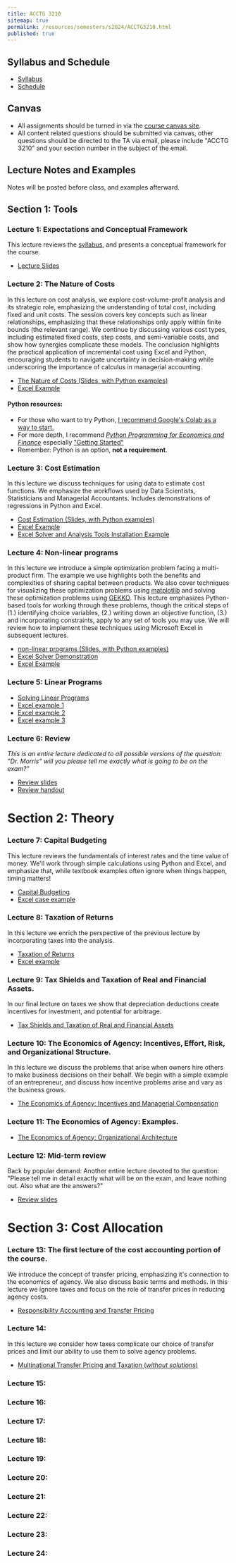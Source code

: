 ```yaml
---
title: ACCTG 3210
sitemap: true
permalink: /resources/semesters/s2024/ACCTG3210.html
published: true
---
```


## Syllabus and Schedule
- [Syllabus](/resources/semesters/s2024/ACCTG3210Syl.html)
- [Schedule](https://arthurhowardmorris.github.io/resources/semesters/s2024/ACCTG3210Syl.html#course-schedule-and-outline)

## Canvas
- All assignments should be turned in via the [course canvas
  site](https://canvas.ust.hk/courses/54660).
- All content related questions should be submitted via canvas, other questions should be directed to the TA via email, please include "ACCTG 3210" and your section number in the subject of the email.

## Lecture Notes and Examples
Notes will be posted before class, and examples afterward.

## Section 1: Tools 
### Lecture 1: Expectations and Conceptual Framework
This lecture reviews the [syllabus](/resources/semesters/s2024/ACCTG3210Syl.html), and presents a conceptual framework for the course.
- [Lecture Slides](https://arthurhowardmorris.github.io/assets/slides/acct3210/S1/Lecture1SlidesIntroductiontoMA.slides.html)

### Lecture 2: The Nature of Costs  
In this lecture on cost analysis, we explore cost-volume-profit analysis and
its strategic role, emphasizing the understanding of total cost, including
fixed and unit costs. The session covers key concepts such as linear
relationships, emphasizing that these relationships only apply within finite
bounds (the relevant range). We continue by discussing various cost types,
including estimated fixed costs, step costs, and semi-variable costs, and show
how synergies complicate these models. The conclusion highlights the practical
application of incremental cost using Excel and Python, encouraging students to
navigate uncertainty in decision-making while underscoring the importance of
calculus in managerial accounting.
- [The Nature of Costs (Slides, with Python examples)](https://arthurhowardmorris.github.io/assets/slides/acct3210/S2/Session2Slides.slides.html)
- [Excel Example](https://arthurhowardmorris.github.io/assets/slides/acct3210/S2/Problem1.xlsx)

#### Python resources:
- For those who want to try Python, [I recommend Google's Colab as a way to start.](https://colab.research.google.com)
- For more depth, I recommend [_Python Programming for Economics and Finance_](https://python-programming.quantecon.org/intro.html) especially ["Getting Started"](https://python-programming.quantecon.org/getting_started.html)
- Remember: Python is an option, __not a requirement__.

### Lecture 3: Cost Estimation 
In this lecture we discuss techniques for using data to estimate cost
functions. We emphasize the workflows used by Data Scientists, Statisticians
and Managerial Accountants. Includes demonstrations of regressions in Python
and Excel.
- [Cost Estimation (Slides, with Python examples)](https://arthurhowardmorris.github.io/assets/slides/acct3210/S3/Lecture3CostEstimation.slides.html)
- [Excel Example](https://arthurhowardmorris.github.io/assets/slides/acct3210/S3/Problem2and3.xlsx)
- [Excel Solver and Analysis Tools Installation Example](https://hkust.zoom.us/rec/share/JS34u7vTilbizUIamCgTx3Qoo1W6CALwyX6S3EwSjKlgdq4Srm4oNhABuGcuEaJr.n8TuwaayQxMFNZ0d)

### Lecture 4: Non-linear programs
In this lecture we introduce a simple optimization problem facing a
multi-product firm. The example we use highlights both the benefits and
complexities of sharing capital between products. We also cover techniques for
visualizing these optimization problems using
[matplotlib](https://matplotlib.org) and solving these optimization problems
using [GEKKO](https://gekko.readthedocs.io/en/latest/). This lecture emphasizes
Python-based tools for working through these problems, though the critical
steps of (1.) identifying choice variables, (2.) writing down an objective
function, (3.) and incorporating constraints, apply to any set of tools you may
use. We will review how to implement these techniques using Microsoft Excel in
subsequent lectures.
- [non-linear programs (Slides, with Python examples)](https://arthurhowardmorris.github.io/assets/slides/acct3210/S4/lecture4nonlinearProgramming.slides.html)
- [Excel Solver Demonstration](https://hkust.zoom.us/rec/share/M38rOhOqmzlzayYjKmWNt4G-y8VpWLSL_WpP24eGsnRSAk7cOJy_1YAymJ4I_sTI.f0oj0kGGvr30iThf)
- [Excel Example](https://arthurhowardmorris.github.io/assets/slides/acct3210/S4/nonlinearexample.xlsx)

### Lecture 5: Linear Programs 
- [Solving Linear Programs](https://arthurhowardmorris.github.io/assets/slides/acct3210/S5/SolvingLPs.slides.html)
- [Excel example 1](https://arthurhowardmorris.github.io/assets/slides/acct3210/S5/E1.xlsx)
- [Excel example 2](https://arthurhowardmorris.github.io/assets/slides/acct3210/S5/E2.xlsx)
- [Excel example 3](https://arthurhowardmorris.github.io/assets/slides/acct3210/S5/E3.xlsx)

### Lecture 6: Review 
_This is an entire lecture dedicated to all possible versions of the question: "Dr. Morris" will you please tell me exactly what is going to be on the exam?"_
<!-- /Users/cahalcaomh/ArthurHowardMorris.github.io/assets/slides/acct3210/S6/rev_slides.md -->
<!-- https://arthurhowardmorris.github.io/assets/slides/acct3210/S6/rev_slides.pdf -->
- [Review slides](https://arthurhowardmorris.github.io/assets/slides/acct3210/S6/rev_slides.pdf)
- [Review handout](https://arthurhowardmorris.github.io/assets/slides/acct3210/S6/rev_slides_handout.pdf)

# Section 2: Theory

### Lecture 7: Capital Budgeting
This lecture reviews the fundamentals of interest rates and the time value of money. We'll work through simple calculations using Python and Excel, and emphasize that, while textbook examples often ignore when things happen, timing matters!
- [Capital Budgeting ](https://arthurhowardmorris.github.io/assets/slides/acct3210/S7/lecture7capitalbudgeting.slides.html)
- [Excel case example](https://arthurhowardmorris.github.io/assets/slides/acct3210/S7/case.xlsx)

### Lecture 8: Taxation of Returns
In this lecture we enrich the perspective of the previous lecture by incorporating taxes into the analysis.
- [Taxation of Returns ](https://arthurhowardmorris.github.io/assets/slides/acct3210/S8/lecture8taxes.slides.html)
- [Excel example](https://arthurhowardmorris.github.io/assets/slides/acct3210/S8/AlternativeSavingsVehiclesCalc.xlsx)
<!-- https://arthurhowardmorris.github.io/assets/slides/acct3210/S1/Lecture1SlidesIntroductiontoMA.slides.html -->
<!-- https://arthurhowardmorris.github.io/assets/slides/HKJF_slides/MMSW_hkjfc.slides.html -->
<!-- https://arthurhowardmorris.github.io/resources/semesters/s2023/S1/Lecture1SlidesIntroductiontoMA.nslides.html -->

### Lecture 9: Tax Shields and Taxation of Real and Financial Assets.
In our final lecture on taxes we show that depreciation deductions create incentives for investment, and potential for arbitrage.
- [Tax Shields and Taxation of Real and Financial Assets](https://arthurhowardmorris.github.io/assets/slides/acct3210/S9/session9realvsfinan.slides.html)

### Lecture 10: The Economics of Agency: Incentives, Effort, Risk, and Organizational Structure.
In this lecture we discuss the problems that arise when owners hire others to make business decisions on their behalf. We begin with a simple example of an entrepreneur, and discuss how incentive problems arise and vary as the business grows. 

- [The Economics of Agency: Incentives and Managerial Compensation](https://arthurhowardmorris.github.io/assets/slides/acct3210/S10/session10incentives.slides.html)

### Lecture 11: The Economics of Agency: Examples.
- [The Economics of Agency: Organizational Architecture](https://arthurhowardmorris.github.io/assets/slides/acct3210/S11/MoreIncentives.slides.html)

### Lecture 12: Mid-term review
Back by popular demand: Another entire lecture devoted to the question: "Please tell me in detail exactly what will be on the exam, and leave nothing out. Also what are the answers?"
- [Review slides](https://arthurhowardmorris.github.io/assets/slides/acct3210/S12/rev_slides.pdf)

# Section 3: Cost Allocation

### Lecture 13: The first lecture of the cost accounting portion of the course.
We introduce the concept of transfer pricing, emphasizing it's connection to
the economics of agency. We also discuss basic terms and methods. In this
lecture we ignore taxes and focus on the role of transfer prices in reducing
agency costs.
- [Responsibility Accounting and Transfer Pricing](https://arthurhowardmorris.github.io/assets/slides/acct3210/S13/transferpricing.slides.html)

### Lecture 14:
In this lecture we consider how taxes complicate our choice of transfer prices and limit our ability to use them to solve agency problems.
- [Multinational Transfer Pricing and Taxation (_without solutions_)](https://arthurhowardmorris.github.io/assets/slides/acct3210/S14/vik_slides.pdf)

<!-- - [Vik-Giger Solution](https://arthurhowardmorris.github.io/assets/slides/acct3210/S14/vik_solution_slides.html)  -->
<!-- [pdf version](https://arthurhowardmorris.github.io/assets/slides/acct3210/S14/vik_solution_slides_handouts.pdf) -->

### Lecture 15:
<!-- - Exam Solution Review (No slides) -->

### Lecture 16:
<!-- - [Cost Allocation: Theory (slides)](https://arthurhowardmorris.github.io/assets/slides/acct3210/S16/costallocation1_slides.html) -->
<!-- - [Cost Allocation: Theory (handout)](https://arthurhowardmorris.github.io/assets/slides/acct3210/S16/costallocation1_slides_handouts.pdf) -->

### Lecture 17:
<!-- - [Cost Allocation: In Practice (slides)](https://arthurhowardmorris.github.io/assets/slides/acct3210/S17/costallocation2_slides.html) -->
<!-- - [Cost Allocation: In Practice (handout)](https://arthurhowardmorris.github.io/assets/slides/acct3210/S17/costallocation2_slides_handouts.pdf) -->

### Lecture 18:
<!-- - [Modern Cost Allocation (slides)](https://arthurhowardmorris.github.io/assets/slides/acct3210/S18/costallocation3_slides.html) -->
<!-- - [Modern Cost Allocation (handout)](https://arthurhowardmorris.github.io/assets/slides/acct3210/S18/costallocation3_slides_handouts.pdf) -->

### Lecture 19:
<!-- - [Absorption Costing (slides)](https://arthurhowardmorris.github.io/assets/slides/acct3210/S19/problems.html) -->
<!-- - [Absorption Costing (handout)](https://arthurhowardmorris.github.io/assets/slides/acct3210/S19/problems_handouts.pdf) -->

### Lecture 20:
<!-- - [Absorption Costing (slides)](https://arthurhowardmorris.github.io/assets/slides/acct3210/S20/problems.html) -->
<!-- - [Absorption Costing (handout)](https://arthurhowardmorris.github.io/assets/slides/acct3210/S20/problems_handouts.pdf) -->

### Lecture 21:
<!-- - [Activity Based Costing (slides)](https://arthurhowardmorris.github.io/assets/slides/acct3210/S21/slides.html) -->
<!-- - [Activity Based Costing (handout)](https://arthurhowardmorris.github.io/assets/slides/acct3210/S21/slides_handouts.pdf) -->

### Lecture 22:
<!-- - [Budgeting (slides)](https://arthurhowardmorris.github.io/assets/slides/acct3210/S22/slides.html) -->
<!-- - [Budgeting (handout)](https://arthurhowardmorris.github.io/assets/slides/acct3210/S22/slides_handouts.pdf) -->

### Lecture 23:
<!-- - [Standard Costs and Variances (slides)](https://arthurhowardmorris.github.io/assets/slides/acct3210/S23/slides.html) -->
<!-- - [Standard Costs and Variances (handout)](https://arthurhowardmorris.github.io/assets/slides/acct3210/S23/slides_handouts.pdf) -->

### Lecture 24:
<!-- - [Exam Review (slides)](https://arthurhowardmorris.github.io/assets/slides/acct3210/S24/slides.html) -->
<!-- - [Exam Review (handout)](https://arthurhowardmorris.github.io/assets/slides/acct3210/S24/slides_handouts.pdf) -->
